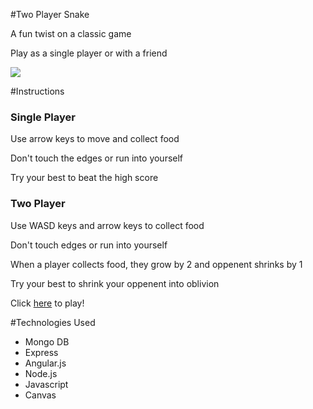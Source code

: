 #Two Player Snake
<p>A fun twist on a classic game</p>
<p>Play as a single player or with a friend</p>
<img src="http://i.imgur.com/IYJd2BG.png?1"/>

#Instructions
<h3>Single Player</h3>
<p>Use arrow keys to move and collect food</p>
<p>Don't touch the edges or run into yourself</p>
<p>Try your best to beat the high score</p>
<h3>Two Player</h3>
<p>Use WASD keys and arrow keys to collect food</p>
<p>Don't touch edges or run into yourself</p>
<p>When a player collects food, they grow by 2 and oppenent shrinks by 1</p>
<p>Try your best to shrink your oppenent into oblivion</p>

Click <a href="http://eunice-snake.herokuapp.com/" target="_blank">here</a> to play!

#Technologies Used
<ul>
  <li>Mongo DB</li>
  <li>Express</li>
  <li>Angular.js</li>
  <li>Node.js</li>
  <li>Javascript</li>
  <li>Canvas</li>
</ul>
